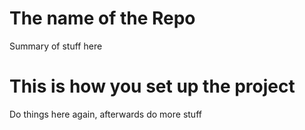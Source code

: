 # The name of the Repo
Summary of stuff here
# This is how you set up the project
Do things here again, afterwards do more stuff
